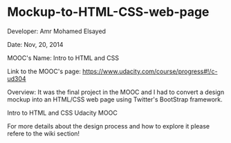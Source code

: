 Mockup-to-HTML-CSS-web-page
=========================
Developer: Amr Mohamed Elsayed

Date: Nov, 20, 2014

MOOC's Name: Intro to HTML and CSS

Link to the MOOC's page: https://www.udacity.com/course/progress#!/c-ud304

Overview: It was the final project in the MOOC and I had to convert a design mockup into an HTML/CSS web page using Twitter's BootStrap framework.

Intro to HTML and CSS Udacity MOOC           

For more details about the design process and how to explore it please refere to the wiki section!
